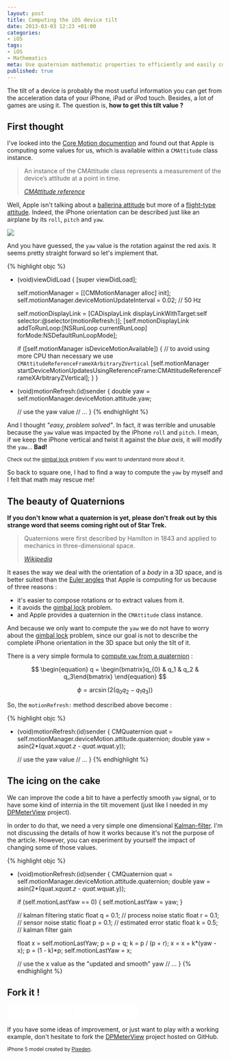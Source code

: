 ```yaml
---
layout: post
title: Computing the iOS device tilt
date: 2013-03-03 12:23 +01:00
categories:
- iOS
tags:
- iOS
- Mathematics
meta: Use quaternion mathematic properties to efficiently and easily compute the tilt of an iPhone.
published: true
---
```


The tilt of a device is probably the most useful information you can get from the acceleration data of your iPhone, iPad or iPod touch. Besides, a lot of games are using it. The question is, **how to get this tilt value ?**

## First thought

I've looked into the [Core Motion documention][core-motion--doc] and found out that Apple is computing some values for us, which is available within a `CMAttitude` class instance.

> An instance of the CMAttitude class represents a measurement of the device’s attitude at a point in time.
>
> <cite>[CMAttitude reference][cmattitude--doc]</cite>

Well, Apple isn't talking about a [ballerina attitude][ballerina--img] but more of a [flight-type attitude][flight-dynamics--wiki]. Indeed, the iPhone orientation can be described just like an airplane by its `roll`, `pitch` and `yaw`.

<img src="{{ '/images/iphone-attitude.png' | prepend:site.baseurl }}">

And you have guessed, the `yaw` value is the rotation against the red axis. It seems pretty straight forward so let's implement that.

{% highlight objc %}
- (void)viewDidLoad {
    [super viewDidLoad];

    self.motionManager = [[CMMotionManager alloc] init];
    self.motionManager.deviceMotionUpdateInterval = 0.02;  // 50 Hz

    self.motionDisplayLink = [CADisplayLink displayLinkWithTarget:self selector:@selector(motionRefresh:)];
    [self.motionDisplayLink addToRunLoop:[NSRunLoop currentRunLoop] forMode:NSDefaultRunLoopMode];

    if ([self.motionManager isDeviceMotionAvailable]) {
        // to avoid using more CPU than necessary we use `CMAttitudeReferenceFrameXArbitraryZVertical`
        [self.motionManager startDeviceMotionUpdatesUsingReferenceFrame:CMAttitudeReferenceFrameXArbitraryZVertical];
    }
}

- (void)motionRefresh:(id)sender {
    double yaw = self.motionManager.deviceMotion.attitude.yaw;

    // use the yaw value
    // ...
}
{% endhighlight %}

And I thought *"easy, problem solved"*. In fact, it was terrible and unusable because the `yaw` value was impacted by the iPhone `roll` and `pitch`. I mean, if we keep the iPhone vertical and twist it against the *blue axis*, it will modify the `yaw`&hellip; **Bad!**

<small>Check out the [gimbal lock][gimbal-lock--wiki] problem if you want to understand more about it.</small>

So back to square one, I had to find a way to compute the `yaw` by myself and I felt that math may rescue me!

## The beauty of Quaternions

**If you don't know what a quaternion is yet, please don't freak out by this strange word that seems coming right out of Star Trek.**

> Quaternions were first described by Hamilton in 1843 and applied to mechanics in three-dimensional space.
>
> <cite>[Wikipedia][quaternion--wiki]</cite>

It eases the way we deal with the orientation of a *body* in a 3D space, and is better suited than the [Euler angles][euler-angles--wiki] that Apple is computing for us because of three reasons :

* it's easier to compose rotations or to extract values from it.
* it avoids the [gimbal lock][gimbal-lock--wiki] problem.
* and Apple provides a quaternion in the `CMAttitude` class instance.

And because we only want to compute the `yaw` we do not have to worry about the [gimbal lock][gimbal-lock--wiki] problem, since our goal is not to describe the complete iPhone orientation in the 3D space but only the tilt of it.

There is a very simple formula to [compute `yaw` from a quaternion][quaternion-to-yaw--wiki] :

$$
\begin{equation}
q = \begin{bmatrix}q_{0} & q_1 & q_2 & q_3\end{bmatrix}
\end{equation}
$$

$$
\begin{equation}
\phi = \arcsin( 2 (q_0 q_2 - q_1 q_3 ))
\end{equation}
$$

So, the `motionRefresh:` method described above become :

{% highlight objc %}
- (void)motionRefresh:(id)sender {
    CMQuaternion quat = self.motionManager.deviceMotion.attitude.quaternion;
    double yaw = asin(2*(quat.x*quat.z - quat.w*quat.y));

    // use the yaw value
    // ...
}
{% endhighlight %}

## The icing on the cake

We can improve the code a bit to have a perfectly smooth `yaw` signal, or to have some kind of internia in the tilt movement (just like I needed in my [DPMeterView][dp-meter-view--github] project).

In order to do that, we need a very simple one dimensional [Kalman-filter][kalman-filter--wiki]. I'm not discussing the details of how it works because it's not the purpose of the article. However, you can experiment by yourself the impact of changing some of those values.

{% highlight objc %}
- (void)motionRefresh:(id)sender {
    CMQuaternion quat = self.motionManager.deviceMotion.attitude.quaternion;
    double yaw = asin(2*(quat.x*quat.z - quat.w*quat.y));

    if (self.motionLastYaw == 0) {
        self.motionLastYaw = yaw;
    }

    // kalman filtering
    static float q = 0.1;   // process noise
    static float r = 0.1;   // sensor noise
    static float p = 0.1;   // estimated error
    static float k = 0.5;   // kalman filter gain

    float x = self.motionLastYaw;
    p = p + q;
    k = p / (p + r);
    x = x + k*(yaw - x);
    p = (1 - k)*p;
    self.motionLastYaw = x;

    // use the x value as the "updated and smooth" yaw
    // ...
}
{% endhighlight %}

## Fork it !

<iframe src="//ghbtns.com/github-btn.html?user=dulacp&repo=DPMeterView&type=watch&count=true&size=large"
  allowtransparency="true" frameborder="0" scrolling="0" width="152" height="30"></iframe>
<iframe src="//ghbtns.com/github-btn.html?user=dulacp&repo=DPMeterView&type=fork&count=true&size=large"
  allowtransparency="true" frameborder="0" scrolling="0" width="152" height="30"></iframe>

If you have some ideas of improvement, or just want to play with a working example, don't hesitate to fork the [DPMeterView][dp-meter-view--github] project hosted on GitHub.


<small>iPhone 5 model created by [Pixeden][pixeden-source].</small>


[core-motion--doc]: http://developer.apple.com/library/ios/#documentation/CoreMotion/Reference/CoreMotion_Reference/_index.html
[cmattitude--doc]: http://developer.apple.com/library/ios/#documentation/CoreMotion/Reference/CMAttitude_Class/Reference/Reference.html

[ballerina--img]: http://favim.com/orig/201106/03/attitude-ballerina-bolshoi-ballet-dance-ekatrina-shipulina-odette-Favim.com-65534.jpg

[flight-dynamics--wiki]: http://en.wikipedia.org/wiki/Flight_dynamics
[quaternion--wiki]: http://en.wikipedia.org/wiki/Quaternion
[quaternion-to-yaw--wiki]: http://en.wikipedia.org/wiki/Conversion_between_quaternions_and_Euler_angles#Conversion
[euler-angles--wiki]: http://en.wikipedia.org/wiki/Euler_angles
[gimbal-lock--wiki]: http://en.wikipedia.org/wiki/Gimbal_lock
[kalman-filter--wiki]: http://en.wikipedia.org/wiki/Kalman_filter

[dp-meter-view--github]: https://github.com/dulacp/DPMeterView

[pixeden-source]: http://www.pixeden.com/psd-mock-up-templates/3d-view-iphone-5-psd-vector-mockup


<script src="http://cdn.mathjax.org/mathjax/latest/MathJax.js?config=TeX-AMS-MML_SVG"></script>
